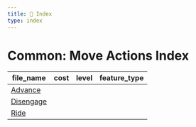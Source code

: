 ```yaml
---
title: 📑 Index
type: index
---
```


# Common: Move Actions Index

| file_name                 | cost | level | feature_type |
| ------------------------- | ---- | ----- | ------------ |
| [Advance](../Advance)     |      |       |              |
| [Disengage](../Disengage) |      |       |              |
| [Ride](../Ride)           |      |       |              |
